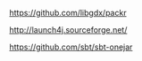 https://github.com/libgdx/packr

http://launch4j.sourceforge.net/

https://github.com/sbt/sbt-onejar
